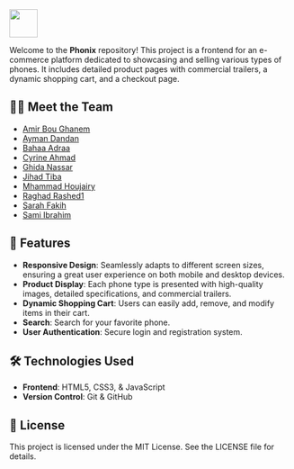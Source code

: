 <img src="https://github.com/amirbg2004/phonix/raw/main/favicon.ico" width="50" height="50"> 

Welcome to the **Phonix** repository! This project is a frontend for an e-commerce platform dedicated to showcasing and selling various types of phones. It includes detailed product pages with commercial trailers, a dynamic shopping cart, and a checkout page.

## 🤝🏻 Meet the Team

- [Amir Bou Ghanem](https://github.com/amirbg2004)
- [Ayman Dandan](https://github.com/aymandandan)
- [Bahaa Adraa](https://github.com/bahaa-adraa)
- [Cyrine Ahmad](https://github.com/cyrineAhmad)
- [Ghida Nassar](https://github.com/ghida-nassar)
- [Jihad Tiba](https://github.com/jihadtiba5)
- [Mhammad Houjairy](https://github.com/mhmdhouj)
- [Raghad Rashed1](https://github.com/RaghadRashed1)
- [Sarah Fakih](https://github.com/Sarahfakiih)
- [Sami Ibrahim](https://github.com/Samiibrahim1)


## 🚀 Features

- **Responsive Design**: Seamlessly adapts to different screen sizes, ensuring a great user experience on both mobile and desktop devices.
- **Product Display**: Each phone type is presented with high-quality images, detailed specifications, and commercial trailers.
- **Dynamic Shopping Cart**: Users can easily add, remove, and modify items in their cart.
- **Search**: Search for your favorite phone.
- **User Authentication**: Secure login and registration system.

## 🛠️ Technologies Used

- **Frontend**: HTML5, CSS3, & JavaScript
- **Version Control**: Git & GitHub

## 📝 License
This project is licensed under the MIT License. See the LICENSE file for details.


